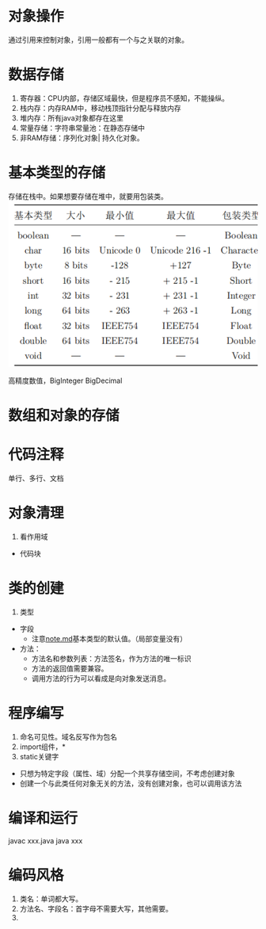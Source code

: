 # 对象操作
通过引用来控制对象，引用一般都有一个与之关联的对象。

# 数据存储
1. 寄存器：CPU内部，存储区域最快，但是程序员不感知，不能操纵。
2. 栈内存：内存RAM中，移动栈顶指针分配与释放内存
3. 堆内存：所有java对象都存在这里
4. 常量存储：字符串常量池：在静态存储中
5. 非RAM存储：序列化对象| 持久化对象。

# 基本类型的存储
存储在栈中。如果想要存储在堆中，就要用包装类。
![img.png](img.png)

高精度数值，BigInteger BigDecimal

# 数组和对象的存储


# 代码注释
单行、多行、文档

# 对象清理
1. 看作用域
- 代码块

# 类的创建
1. 类型
- 字段
  - 注意[note.md](note.md)基本类型的默认值。（局部变量没有）
- 方法：
  - 方法名和参数列表：方法签名，作为方法的唯一标识
  - 方法的返回值需要兼容。
  - 调用方法的行为可以看成是向对象发送消息。

# 程序编写
1. 命名可见性。域名反写作为包名
2. import组件，*
3. static关键字
- 只想为特定字段（属性、域）分配一个共享存储空间，不考虑创建对象
- 创建一个与此类任何对象无关的方法，没有创建对象，也可以调用该方法


# 编译和运行
javac xxx.java
java xxx

# 编码风格
1. 类名：单词都大写。
2. 方法名、字段名：首字母不需要大写，其他需要。
3. 